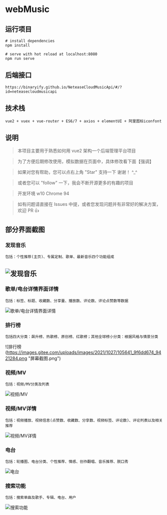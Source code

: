 # webMusic


## 运行项目
```
# install dependencies
npm install

# serve with hot reload at localhost:8080
npm run serve

```
## 后端接口

```
https://binaryify.github.io/NeteaseCloudMusicApi/#/?id=neteasecloudmusicapi
```

## 技术栈

`vue2 + vuex + vue-router + ES6/7 + axios + elementUI + 阿里图标iconfont`

## 说明

> 本项目主要用于熟悉如何用 vue2 架构一个后端管理平台项目

> 为了方便后期修改使用，模拟数据在页面中，具体修改看下面【强调】

> 如果对您有帮助，您可以点右上角 "Star" 支持一下 谢谢！ ^_^

> 或者您可以 "follow" 一下，我会不断开源更多的有趣的项目

> 开发环境 w10 Chrome 94

> 如有问题请直接在 Issues 中提，或者您发现问题并有非常好的解决方案，欢迎 PR 👍

## 部分界面截图
### 发现音乐
    包括：个性推荐(主页)、专属定制、歌单、最新音乐四个功能组成

## ![发现音乐](https://images.gitee.com/uploads/images/2021/1027/103839_b97df25c_9421284.png "屏幕截图.png")
### 歌单/电台详情界面详情
    包括：标签、标题、收藏数、分享量、播放数、评论数、评论点赞数等数据
![歌单/电台详情界面详情](https://images.gitee.com/uploads/images/2021/1027/105614_41ede9b2_9421284.png "屏幕截图.png")
### 排行榜
    包括四大分类：飙升榜、热歌榜、原创榜、红歌榜；其他全球榜小分类：根据风格与情景分类
![排行榜(https://images.gitee.com/uploads/images/2021/1027/105641_9f6dd674_9421284.png "屏幕截图.png")
### 视频/MV
    包括：视频/MV分类及列表
![视频/MV](https://images.gitee.com/uploads/images/2021/1027/105714_622082bd_9421284.png "屏幕截图.png")
### 视频/MV详情
    包括：视频播放、视频信息(点赞数、收藏数、分享数、视频标签、评论数)、评论列表以及相关推荐
![视频/MV详情](https://images.gitee.com/uploads/images/2021/1027/105727_bca2afaf_9421284.png "屏幕截图.png")
### 电台
    包括：轮播图、电台分类、个性推荐、情感、创作翻唱、音乐推荐、脱口秀
![电台](https://images.gitee.com/uploads/images/2021/1027/105807_ef520206_9421284.png "屏幕截图.png")
### 搜索功能
    包括：搜索单曲及歌手、专辑、电台、用户
![搜索功能](https://images.gitee.com/uploads/images/2021/1027/105813_8fe3760c_9421284.png "屏幕截图.png")

